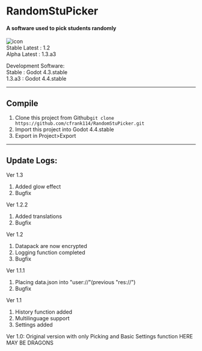 # RandomStuPicker

#### A software used to pick students randomly
![icon](https://github.com/user-attachments/assets/8a4a5f15-f1c3-4093-a3d0-e4a7dd1027fe)  
Stable Latest : 1.2  
Alpha Latest : 1.3.a3

Development Software:  
Stable : Godot 4.3.stable  
1.3.a3 : Godot 4.4.stable


--------
## Compile
1. Clone this project from  Github```git clone https://github.com/cfrank114/RandomStuPicker.git```
2. Import this project into Godot 4.4.stable
3. Export in Project>Export


--------

## Update Logs:
Ver 1.3

1. Added glow effect
2. Bugfix

Ver 1.2.2
1. Added translations
2. Bugfix

Ver 1.2
1. Datapack are now encrypted
2. Logging function completed
3. Bugfix

Ver 1.1.1
1. Placing data.json into "user://"(previous "res://")
2. Bugfix

Ver 1.1
1. History function added
2. Multilinguage support
3. Settings added

Ver 1.0:
Original version with only Picking and Basic Settings function 
HERE MAY BE DRAGONS
